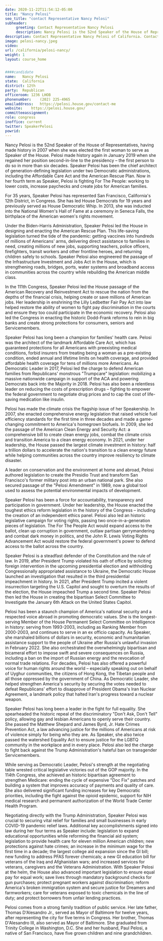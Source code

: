 ```yaml
---
date: 2020-11-22T11:54:12-05:00
title: "Nancy Pelosi"
seo_title: "contact Representative Nancy Pelosi"
subheader:
     greeting: Contact Representative Nancy Pelosi 
     description: Nancy Pelosi is the 52nd Speaker of the House of Representatives, having made history in 2007 when she was elected the first woman to serve as Speaker of the House.
description: Contact Representative Nancy Pelosi of California. Contact information for Nancy Pelosi includes email address, phone number, and mailing address.
image: pelosi-nancy.jpeg
video: 
url: /california/pelosi-nancy/
weight: 1
layout: course_home


####candidate
name:	Nancy Pelosi
state:	California
district: 12th
party:	Republican
officeroom:	1236 LHOB
phonenumber:	(202) 225-4965
emailaddress:	https://pelosi.house.gov/contact-me
website:	https://pelosi.house.gov/
committeeassignment: 
role: congress
inoffice: current
twitter: SpeakerPelosi
powrid: 
---
```


Nancy Pelosi is the 52nd Speaker of the House of Representatives, having made history in 2007 when she was elected the first woman to serve as Speaker of the House. Pelosi made history again in January 2019 when she regained her position second-in-line to the presidency – the first person to do so in more than six decades. Speaker Pelosi has been the chief architect of generation-defining legislation under two Democratic administrations, including the Affordable Care Act and the American Rescue Plan. Now in her fourth term as Speaker, Pelosi is fighting For The People: working to lower costs, increase paychecks and create jobs for American families.

For 35 years, Speaker Pelosi has represented San Francisco, California's 12th District, in Congress. She has led House Democrats for 19 years and previously served as House Democratic Whip. In 2013, she was inducted into the National Women's Hall of Fame at a ceremony in Seneca Falls, the birthplace of the American women's rights movement.

Under the Biden-Harris Administration, Speaker Pelosi led the House in designing and enacting the American Rescue Plan. This life-saving legislation turned the tide of the pandemic: getting vaccines into hundreds of millions of Americans' arms, delivering direct assistance to families in need, creating millions of new jobs, supporting teachers, police officers, firefighters, transit workers and other frontline heroes, and returning children safely to schools. Speaker Pelosi also engineered the passage of the Infrastructure Investment and Jobs Act in the House, which is strengthening roads, bridges, ports, water systems and broadband access in communities across the country while rebuilding the American middle class.

In the 111th Congress, Speaker Pelosi led the House passage of the American Recovery and Reinvestment Act to rescue the nation from the depths of the financial crisis, helping create or save millions of American jobs. Her leadership in enshrining the Lilly Ledbetter Fair Pay Act into law helped restore the ability of women to fight pay discrimination in the courts and ensure they too could participate in the economic recovery. Pelosi also led the Congress in enacting the historic Dodd-Frank reforms to rein in big banks and create strong protections for consumers, seniors and Servicemembers.

Speaker Pelosi has long been a champion for families' health care. Pelosi was the architect of the landmark Affordable Care Act, which has guaranteed protections for all Americans with preexisting medical conditions, forbid insurers from treating being a woman as a pre-existing condition, ended annual and lifetime limits on health coverage, and provided affordable health coverage for tens of millions more Americans. As Democratic Leader in 2017, Pelosi led the charge to defend American families from Republicans' monstrous "Trumpcare" legislation: mobilizing a massive nationwide campaign in support of the ACA and powering Democrats back into the Majority in 2018. Pelosi has also been a relentless leader on reducing the costs of prescription drugs – fighting to empower the federal government to negotiate drug prices and to cap the cost of life-saving medication like insulin.

Pelosi has made the climate crisis the flagship issue of her Speakership. In 2007, she enacted comprehensive energy legislation that raised vehicle fuel efficiency standards for the first time in three decades and made a game-changing commitment to America's homegrown biofuels. In 2009, she led the passage of the American Clean Energy and Security Act: a comprehensive bill to create clean energy jobs, combat the climate crisis and transition America to a clean energy economy. In 2021, under her leadership, the House passed the largest climate investment in history: half a trillion dollars to accelerate the nation's transition to a clean energy future while helping communities across the country improve resiliency to climate disaster.

A leader on conservation and the environment at home and abroad, Pelosi authored legislation to create the Presidio Trust and transform San Francisco's former military post into an urban national park. She also secured passage of the "Pelosi Amendment" in 1989, now a global tool used to assess the potential environmental impacts of development.

Speaker Pelosi has been a force for accountability, transparency and participation in government. Under her leadership, the House enacted the toughest ethics reform legislation in the history of the Congress – including the creation of an independent ethics panel. Pelosi also led an historic legislative campaign for voting rights, passing two once-in-a-generation pieces of legislation. The For The People Act would expand access to the ballot, clean up corruption in government, outlaw partisan gerrymandering and combat dark money in politics, and the John R. Lewis Voting Rights Advancement Act would restore the federal government's power to defend access to the ballot across the country.

Speaker Pelosi is a steadfast defender of the Constitution and the rule of law. In 2019, after President Trump violated his oath of office by soliciting foreign intervention in the upcoming presidential election and withholding Congressionally appropriated assistance to Ukraine, the Democratic House launched an investigation that resulted in the third presidential impeachment in history. In 2021, after President Trump incited a violent insurrection targeting the U.S. Capitol and sought to overturn the results of the election, the House impeached Trump a second time. Speaker Pelosi then led the House in creating the bipartisan Select Committee to Investigate the January 6th Attack on the United States Capitol.

Pelosi has been a staunch champion of America's national security and a respected voice abroad in promoting democratic values. She is the longest-serving Member of the House Permanent Select Committee on Intelligence in history: serving from 1993-2003, including as Ranking Member from 2000-2003, and continues to serve in an ex officio capacity. As Speaker, she marshaled billions of dollars in security, economic and humanitarian assistance support to the people of Ukraine after Russia's unlawful invasion in February 2022. She also orchestrated the overwhelmingly bipartisan and bicameral effort to impose swift and severe consequences on Russia, including a ban on the import of Russian energy and the revocation of normal trade relations. For decades, Pelosi has also offered a powerful voice for human rights around the world – especially speaking out on behalf of Uyghur communities, the citizens of Hong Kong, the Tibetan people and all those oppressed by the government of China. As Democratic Leader, she helped strengthen America's security by securing the votes needed to defeat Republicans' effort to disapprove of President Obama's Iran Nuclear Agreement, a landmark policy that halted Iran's progress toward a nuclear weapon.

Speaker Pelosi has long been a leader in the fight for full equality. She spearheaded the historic repeal of the discriminatory "Don't Ask, Don't Tell" policy, allowing gay and lesbian Americans to openly serve their country. She passed the Matthew Shepard and James Byrd, Jr. Hate Crimes Prevention Act, a law advancing justice for the millions of Americans at risk of violence simply for being who they are. As Speaker, she also twice passed the watershed Equality Act to ensure justice for the LGBTQ community in the workplace and in every place. Pelosi also led the charge to fight back against the Trump Administration's hateful ban on transgender Servicemembers.

While serving as Democratic Leader, Pelosi's strength at the negotiating table wrested critical legislative victories out of the GOP majority. In the 114th Congress, she achieved an historic bipartisan agreement to strengthen Medicare: ending the cycle of expensive "Doc Fix" patches and building a system that improves accuracy of payments and quality of care. She also delivered significant funding increases for key Democratic priorities, including the fight against the opioid epidemic, support for NIH medical research and permanent authorization of the World Trade Center Health Program.

Negotiating directly with the Trump Administration, Speaker Pelosi was crucial to securing vital relief for families and small businesses in early COVID-19 pandemic relief laws. Additional key accomplishments signed into law during her four terms as Speaker include: legislation to expand educational opportunities while reforming the financial aid system; legislation to provide health care for eleven million American children; new protections against hate crimes; an increase in the minimum wage for the first time in a decade; the largest college aid expansion since the GI bill; new funding to address PFAS forever chemicals; a new GI education bill for veterans of the Iraq and Afghanistan wars; and increased services for veterans, caregivers and the Veterans Administration. With Speaker Pelosi at the helm, the House also advanced important legislation to ensure equal pay for equal work; save lives through mandatory background checks for gun purchases; protect pregnant workers against discrimination; reform America's broken immigration system and secure justice for Dreamers and farmworkers; care for veterans exposed to toxic chemicals in the line of duty; and protect borrowers from unfair lending practices.

Pelosi comes from a strong family tradition of public service. Her late father, Thomas D'Alesandro Jr., served as Mayor of Baltimore for twelve years, after representing the city for five terms in Congress. Her brother, Thomas D'Alesandro III, also served as Mayor of Baltimore. She graduated from Trinity College in Washington, D.C. She and her husband, Paul Pelosi, a native of San Francisco, have five grown children and nine grandchildren.